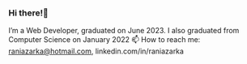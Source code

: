 ### Hi there!👋  

I’m a Web Developer, graduated on June 2023.
I also graduated from Computer Science on January 2022
 📫 How to reach me: raniazarka@hotmail.com, linkedin.com/in/raniazarka
 
<!--
**RaniaZarka/RaniaZarka** is a ✨ _special_ ✨ repository because its `README.md` (this file) appears on your GitHub profile.

Here are some ideas to get you started:

- 🔭 I’m currently studying Web Development at Zealnd Business Acadamy, 2nd semester
- 🌱 I’m currently learning mobile app, IT security and databses 
- ✨ I learned, in previous semester, C#, web services, HTML, CSS, Typescript, Python, databse, design
- 👯 I’m looking for an internship 
- 🤔 I’m looking for help with ...
- 💬 Ask me about ...
- 📫 How to reach me: raniazarka@hotmail.com
- 😄 Pronouns: ...
- ⚡ Fun fact: ...
-->
